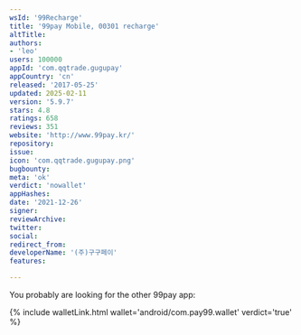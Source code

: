 ```yaml
---
wsId: '99Recharge'
title: '99pay Mobile, 00301 recharge'
altTitle: 
authors:
- 'leo'
users: 100000
appId: 'com.qqtrade.gugupay'
appCountry: 'cn'
released: '2017-05-25'
updated: 2025-02-11
version: '5.9.7'
stars: 4.8
ratings: 658
reviews: 351
website: 'http://www.99pay.kr/'
repository: 
issue: 
icon: 'com.qqtrade.gugupay.png'
bugbounty: 
meta: 'ok'
verdict: 'nowallet'
appHashes: 
date: '2021-12-26'
signer: 
reviewArchive: 
twitter: 
social: 
redirect_from: 
developerName: '(주)구구페이'
features: 

---
```


You probably are looking for the other 99pay app:

{% include walletLink.html wallet='android/com.pay99.wallet' verdict='true' %}  